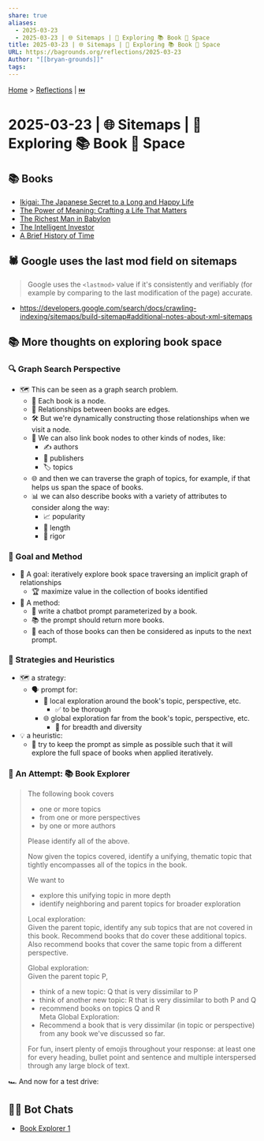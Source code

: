 ```yaml
---
share: true
aliases:
  - 2025-03-23
  - 2025-03-23 | 🌐 Sitemaps | 🧭 Exploring 📚 Book 🌌 Space
title: 2025-03-23 | 🌐 Sitemaps | 🧭 Exploring 📚 Book 🌌 Space
URL: https://bagrounds.org/reflections/2025-03-23
Author: "[[bryan-grounds]]"
tags: 
---
```

[Home](../index.md) > [Reflections](./index.md) | [⏮️](./2025-03-22.md)  
# 2025-03-23 | 🌐 Sitemaps | 🧭 Exploring 📚 Book 🌌 Space  
## 📚 Books  
- [Ikigai: The Japanese Secret to a Long and Happy Life](../books/ikigai.md)  
- [The Power of Meaning: Crafting a Life That Matters](../books/the-power-of-meaning.md)  
- [The Richest Man in Babylon](../books/the-richest-man-in-babylon.md)  
- [The Intelligent Investor](../books/the-intelligent-investor.md)  
- [A Brief History of Time](../books/a-brief-history-of-time.md)  
  
## 🕷️ Google uses the last mod field on sitemaps  
> Google uses the `<lastmod>` value if it's consistently and verifiably (for example by comparing to the last modification of the page) accurate.  
- https://developers.google.com/search/docs/crawling-indexing/sitemaps/build-sitemap#additional-notes-about-xml-sitemaps  
  
## 📚 More thoughts on exploring book space  
### 🔍 Graph Search Perspective  
- 🗺️ This can be seen as a graph search problem.  
    - 📖 Each book is a node.  
    - 🔗 Relationships between books are edges.  
    - 🛠️ But we're dynamically constructing those relationships when we visit a node.  
    - 🔗 We can also link book nodes to other kinds of nodes, like:  
        - ✍️ authors  
        - 🏢 publishers  
        - 🏷️ topics  
    - 🌐 and then we can traverse the graph of topics, for example, if that helps us span the space of books.  
    - 📊 we can also describe books with a variety of attributes to consider along the way:  
        - 📈 popularity  
        - 📏 length  
        - 🧐 rigor  
  
### 🎯 Goal and Method  
- 🎯 A goal: iteratively explore book space traversing an implicit graph of relationships  
    - 🏆 maximize value in the collection of books identified  
- 📝 A method:  
    - 🤖 write a chatbot prompt parameterized by a book.  
    - 📚 the prompt should return more books.  
    - 🔄 each of those books can then be considered as inputs to the next prompt.  
  
### 🧭 Strategies and Heuristics  
- 🗺️ a strategy:  
    - 🗣️ prompt for:  
        - 📍 local exploration around the book's topic, perspective, etc.  
            - ✅ to be thorough  
        - 🌐 global exploration far from the book's topic, perspective, etc.  
            - 🌈 for breadth and diversity  
- 💡 a heuristic:  
    - 🔑 try to keep the prompt as simple as possible such that it will explore the full space of books when applied iteratively.  
  
### 🧪 An Attempt: 📚 Book Explorer  
> The following book covers  
> - one or more topics  
> - from one or more perspectives  
> - by one or more authors  
>   
> Please identify all of the above.  
>   
> Now given the topics covered, identify a unifying, thematic topic that tightly encompasses all of the topics in the book.  
>   
> We want to  
> - explore this unifying topic in more depth  
> - identify neighboring and parent topics for broader exploration  
>   
> Local exploration:  
> Given the parent topic, identify any sub topics that are not covered in this book. Recommend books that do cover these additional topics. Also recommend books that cover the same topic from a different perspective.  
>   
> Global exploration:  
> Given the parent topic P,  
> - think of a new topic: Q that is very dissimilar to P  
> - think of another new topic: R that is very dissimilar to both P and Q  
> - recommend books on topics Q and R  
> Meta Global Exploration:  
> - Recommend a book that is very dissimilar (in topic or perspective) from any book we've discussed so far.  
>   
> For fun, insert plenty of emojis throughout your response: at least one for every heading, bullet point and sentence and multiple interspersed through any large block of text.  
  
🏎️ And now for a test drive:  
## 🤖💬 Bot Chats  
- [Book Explorer 1](../bot-chats/book-explorer-1.md)  
